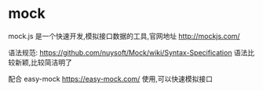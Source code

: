 # mock

mock.js 是一个快速开发,模拟接口数据的工具,官网地址 <http://mockjs.com/>

语法规范: <https://github.com/nuysoft/Mock/wiki/Syntax-Specification>
语法比较新颖,比较简洁明了

配合 easy-mock <https://easy-mock.com/> 使用,可以快速模拟接口
